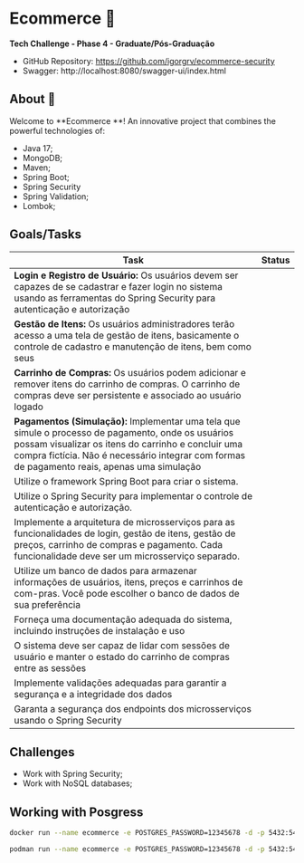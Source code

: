 # Ecommerce  :convenience_store:
**Tech Challenge - Phase 4 - Graduate/Pós-Graduação**

* GitHub Repository: https://github.com/igorgrv/ecommerce-security
* Swagger: http://localhost:8080/swagger-ui/index.html


## About :book:

Welcome to **Ecommerce **! An innovative project that combines the powerful technologies of:

* Java 17;
* MongoDB;
* Maven;
* Spring Boot;
* Spring Security
* Spring Validation;
* Lombok;



## Goals/Tasks

| Task                                                         | Status |
| ------------------------------------------------------------ | ------ |
| **Login e Registro de Usuário:** Os usuários devem ser capazes de se cadastrar e fazer login no sistema  usando as ferramentas do Spring Security para autenticação e autorização |        |
| **Gestão de Itens:** Os usuários administradores terão acesso a uma tela de gestão de itens, basicamente o controle de cadastro e manutenção de itens, bem como seus |        |
| **Carrinho de Compras:** Os usuários podem adicionar e remover itens do carrinho de compras. O carrinho de compras deve ser persistente e associado ao usuário logado |        |
| **Pagamentos (Simulação):** Implementar uma tela que simule o processo de pagamento, onde os usuários possam visualizar os itens do carrinho e concluir uma compra fictícia. Não é necessário integrar com formas de pagamento reais, apenas uma simulação |        |
| Utilize o framework Spring Boot para criar o sistema.        |        |
| Utilize o Spring Security para implementar o controle de autenticação e autorização. |        |
| Implemente a arquitetura de microsserviços para as funcionalidades de login, gestão de itens, gestão de preços, carrinho de compras e pagamento. Cada funcionalidade deve ser um microsserviço separado. |        |
| Utilize um banco de dados para armazenar informações de usuários, itens, preços e carrinhos de com-pras. Você pode escolher o banco de dados de sua preferência |        |
| Forneça uma documentação adequada do sistema, incluindo instruções de instalação e uso |        |
| O sistema deve ser capaz de lidar com sessões de usuário e manter o estado do carrinho de compras entre as sessões |        |
| Implemente validações adequadas para garantir a segurança e a integridade dos dad﻿﻿﻿os |        |
| Garanta a segurança dos endpoints dos microsserviços usando o Spring Security |        |


## Challenges

* Work with Spring Security;
* Work with NoSQL databases;

## Working with Posgress

```bash
docker run --name ecommerce -e POSTGRES_PASSWORD=12345678 -d -p 5432:5432 postgres

podman run --name ecommerce -e POSTGRES_PASSWORD=12345678 -d -p 5432:5432 postgres
```
